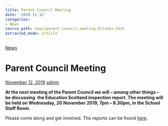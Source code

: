 ```yaml
---
title: Parent Council Meeting
date: '2019-11-12'
categories:
- News
source_path: news/parent-council-meeting-8/index.html
extracted_mode: article
---
```

[News](category/news/)

# Parent Council Meeting

[November 12, 2019](news/parent-council-meeting-8/) [admin](author/admin/)

**At the next meeting of the Parent Council we will – among other things – be discussing &nbsp;the Education Scotland inspection report. The meeting will be held on Wednesday, 20 November 2019, 7pm – 8.30pm, in the School Staff Room.&nbsp;**

Please come along and get involved. The reports can be found [here](https://education.gov.scot/education-scotland/inspection-reports/reports-page/?id=3025).

